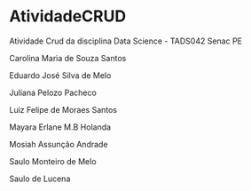 # AtividadeCRUD
Atividade Crud da disciplina Data Science - TADS042 Senac PE

Carolina Maria de Souza Santos 

Eduardo José Silva de Melo

Juliana Pelozo Pacheco

Luiz Felipe de Moraes Santos 

Mayara Erlane M.B Holanda

Mosiah Assunção Andrade 

Saulo Monteiro de Melo 

Saulo de Lucena

